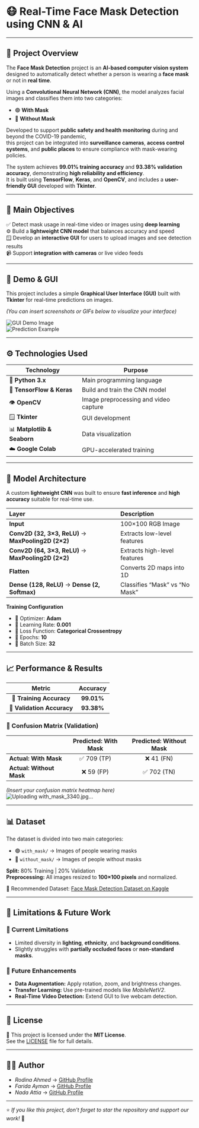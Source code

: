 # 😷 **Real-Time Face Mask Detection using CNN & AI**  

---

## 🧾 **Project Overview**

The **Face Mask Detection** project is an **AI-based computer vision system** designed to automatically detect whether a person is wearing a **face mask** or not in **real time**.  

Using a **Convolutional Neural Network (CNN)**, the model analyzes facial images and classifies them into two categories:
- 🟢 **With Mask**
- 🔴 **Without Mask**

Developed to support **public safety and health monitoring** during and beyond the COVID-19 pandemic,  
this project can be integrated into **surveillance cameras**, **access control systems**, and **public places** to ensure compliance with mask-wearing policies.

The system achieves **99.01% training accuracy** and **93.38% validation accuracy**, demonstrating **high reliability and efficiency**.  
It is built using **TensorFlow**, **Keras**, and **OpenCV**, and includes a **user-friendly GUI** developed with **Tkinter**.

---

## 🎯 **Main Objectives**
✅ Detect mask usage in real-time video or images using **deep learning**  
⚙️ Build a **lightweight CNN model** that balances accuracy and speed  
🪟 Develop an **interactive GUI** for users to upload images and see detection results  
📹 Support **integration with cameras** or live video feeds  

---

## 📸 **Demo & GUI**  
This project includes a simple **Graphical User Interface (GUI)** built with **Tkinter** for real-time predictions on images.  

*(You can insert screenshots or GIFs below to visualize your interface)*  

![GUI Demo Image](#)  
![Prediction Example](#)

---

## ⚙️ **Technologies Used**  
| Technology | Purpose |
|-------------|----------|
| 🐍 **Python 3.x** | Main programming language |
| 🧠 **TensorFlow & Keras** | Build and train the CNN model |
| 👁️ **OpenCV** | Image preprocessing and video capture |
| 🪟 **Tkinter** | GUI development |
| 📊 **Matplotlib & Seaborn** | Data visualization |
| ☁️ **Google Colab** | GPU-accelerated training |

---

## 🧠 **Model Architecture**

A custom **lightweight CNN** was built to ensure **fast inference** and **high accuracy** suitable for real-time use.  

| Layer | Description |
|:------|:-------------|
| **Input** | 100×100 RGB Image |
| **Conv2D (32, 3×3, ReLU)** → **MaxPooling2D (2×2)** | Extracts low-level features |
| **Conv2D (64, 3×3, ReLU)** → **MaxPooling2D (2×2)** | Extracts high-level features |
| **Flatten** | Converts 2D maps into 1D |
| **Dense (128, ReLU)** → **Dense (2, Softmax)** | Classifies “Mask” vs “No Mask” |

**Training Configuration**
- 🔹 Optimizer: **Adam**  
- 🔹 Learning Rate: **0.001**  
- 🔹 Loss Function: **Categorical Crossentropy**  
- 🔹 Epochs: **10**  
- 🔹 Batch Size: **32**

---

## 📈 **Performance & Results**

| Metric | Accuracy |
|:--------:|:---------:|
| 🧩 **Training Accuracy** | **99.01%** |
| 🧪 **Validation Accuracy** | **93.38%** |

### 🔹 Confusion Matrix (Validation)
|                | Predicted: With Mask | Predicted: Without Mask |
|:---------------|:--------------------:|:------------------------:|
| **Actual: With Mask** | ✅ 709 (TP) | ❌ 41 (FN) |
| **Actual: Without Mask** | ❌ 59 (FP) | ✅ 702 (TN) |

*(Insert your confusion matrix heatmap here)*  
![Uploading with_mask_3340.jpg…]()

---

## 📊 **Dataset**

The dataset is divided into two main categories:  
- 🟢 `with_mask/` → Images of people wearing masks  
- 🔴 `without_mask/` → Images of people without masks  

**Split:** 80% Training | 20% Validation  
**Preprocessing:** All images resized to **100×100 pixels** and normalized.  

🔗 Recommended Dataset: [Face Mask Detection Dataset on Kaggle](https://www.kaggle.com/datasets/omkargurav/face-mask-dataset)

---

## 🚀 **Limitations & Future Work**

### 🔸 Current Limitations
- Limited diversity in **lighting**, **ethnicity**, and **background conditions**.  
- Slightly struggles with **partially occluded faces** or **non-standard masks**.

### 🔹 Future Enhancements
- **Data Augmentation:** Apply rotation, zoom, and brightness changes.  
- **Transfer Learning:** Use pre-trained models like *MobileNetV2*.  
- **Real-Time Video Detection:** Extend GUI to live webcam detection.  

---

## 📄 **License**
📜 This project is licensed under the **MIT License**.  
See the [LICENSE](LICENSE) file for full details.

---

## 🧑‍💻 Author 
- *Rodina Ahmed* → [GitHub Profile](https://github.com/RodinaAhmed) 
- *Farida Ayman* → [GitHub Profile](https://github.com/FaridaAyman) 
- *Nada Attia* → [GitHub Profile](https://github.com/NadaAttia04)
---

⭐ *If you like this project, don't forget to star the repository and support our work!* 🌟
